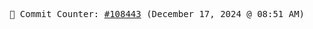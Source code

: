 <p align="center">
    <samp>
        📮 Commit Counter: <a href="https://github.com/Javascript-void0/Javascript-void0/commits/main">#108443</a> (December 17, 2024 @ 08:51 AM)
    </samp>
</p>